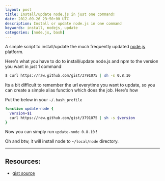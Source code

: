 ```yaml
---
layout: post
title: Install/update node.js in just one command!
date: 2012-09-26 23:50:00 UTC
description: Install or update node.js in one command
keywords: install, nodejs, update
categories: [node.js, bash]
---
```


A simple script to install/update the much frequently updated [node.js](http://nodejs.org) platform.

Here's what you have to do to install/update node.js and npm to the version you want in just 1 command

```sh
$ curl https://raw.github.com/gist/3791075 | sh -s 0.8.10
```

Its a bit difficult to remember the url everytime you want to update, so you can create a simple alias function which does the job. Here's how

Put the below in your `~/.bash_profile`

```sh
function update-node {
  version=$1
  curl https://raw.github.com/gist/3791075 | sh -s $version
}
```

Now you can simply run `update-node 0.8.10` !

Oh and btw, it will install node to `~/local/node` directory.

---

## Resources:

* [gist source](https://gist.github.com/3791075)
